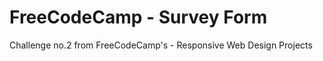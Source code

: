 # FreeCodeCamp - Survey Form

Challenge no.2 from FreeCodeCamp's - Responsive Web Design Projects


